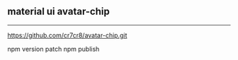 material ui  avatar-chip
------------------------------------



------------------------------------


https://github.com/cr7cr8/avatar-chip.git

npm version patch
npm publish

